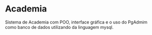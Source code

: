 # Academia
 Sistema de Academia com POO, interface gráfica e o uso do PgAdmim como banco de dados utilizando da linguagem mysql.
